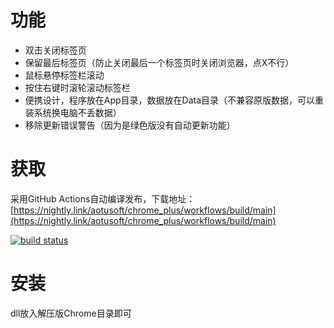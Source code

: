 # 功能
- 双击关闭标签页
- 保留最后标签页（防止关闭最后一个标签页时关闭浏览器，点X不行）
- 鼠标悬停标签栏滚动
- 按住右键时滚轮滚动标签栏
- 便携设计，程序放在App目录，数据放在Data目录（不兼容原版数据，可以重装系统换电脑不丢数据）
- 移除更新错误警告（因为是绿色版没有自动更新功能）
# 获取
采用GitHub Actions自动编译发布，下载地址：[https://nightly.link/aotusoft/chrome_plus/workflows/build/main](https://nightly.link/aotusoft/chrome_plus/workflows/build/main)

[![build status](https://github.com/shuax/chrome_plus/actions/workflows/build.yml/badge.svg)](https://github.com/aotusoft/chrome_plus/actions/workflows/build.yml)
# 安装
dll放入解压版Chrome目录即可
